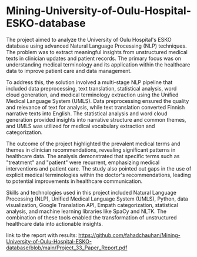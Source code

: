 # Mining-University-of-Oulu-Hospital-ESKO-database
The project aimed to analyze the University of Oulu Hospital's ESKO database using advanced Natural Language Processing (NLP) techniques. The problem was to extract meaningful insights from unstructured medical texts in clinician updates and patient records. The primary focus was on understanding medical terminology and its application within the healthcare data to improve patient care and data management.

To address this, the solution involved a multi-stage NLP pipeline that included data preprocessing, text translation, statistical analysis, word cloud generation, and medical terminology extraction using the Unified Medical Language System (UMLS). Data preprocessing ensured the quality and relevance of text for analysis, while text translation converted Finnish narrative texts into English. The statistical analysis and word cloud generation provided insights into narrative structure and common themes, and UMLS was utilized for medical vocabulary extraction and categorization.

The outcome of the project highlighted the prevalent medical terms and themes in clinician recommendations, revealing significant patterns in healthcare data. The analysis demonstrated that specific terms such as "treatment" and "patient" were recurrent, emphasizing medical interventions and patient care. The study also pointed out gaps in the use of explicit medical terminologies within the doctor's recommendations, leading to potential improvements in healthcare communication.

Skills and technologies used in this project included Natural Language Processing (NLP), Unified Medical Language System (UMLS), Python, data visualization, Google Translation API, Empath categorization, statistical analysis, and machine learning libraries like SpaCy and NLTK. The combination of these tools enabled the transformation of unstructured healthcare data into actionable insights.

link to the report with results: https://github.com/fahadchauhan/Mining-University-of-Oulu-Hospital-ESKO-database/blob/main/Project_33_Paper_Report.pdf
